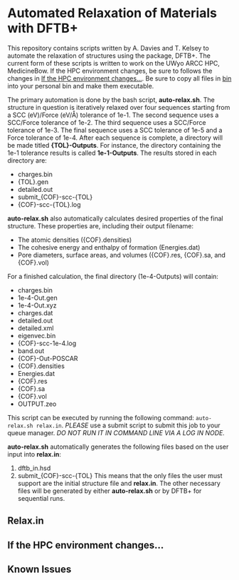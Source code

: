 # Automated Relaxation of Materials with DFTB+
This repository contains scripts written by A. Davies and T. Kelsey to automate the relaxation of structures using the package, DFTB+. The current form of these scripts is written to work on the UWyo ARCC HPC, MedicineBow. If the HPC environment changes, be sure to follows the changes in [If the HPC environment changes...](#if-the-hpc-environment-changes). Be sure to copy all files in [bin](https://github.com/ADavies2/Auto-DFTB-Relax/tree/main/bin) into your personal bin and make them executable.

The primary automation is done by the bash script, **auto-relax.sh**. The structure in question is iteratively relaxed over four sequences starting from a SCC (eV)/Force (eV/Å) tolerance of 1e-1. The second sequence uses a SCC/Force tolerance of 1e-2. The third sequence uses a SCC/Force tolerance of 1e-3. The final sequence uses a SCC tolerance of 1e-5 and a Force tolerance of 1e-4. After each sequence is complete, a directory will be made titled **{TOL}-Outputs**. For instance, the directory containing the 1e-1 tolerance results is called **1e-1-Outputs**. The results stored in each directory are:
- charges.bin
- {TOL}.gen
- detailed.out
- submit_{COF}-scc-{TOL}
- {COF}-scc-{TOL}.log

**auto-relax.sh** also automatically calculates desired properties of the final structure. These properties are, including their output filename:
- The atomic densities ({COF}.densities)
- The cohesive energy and enthalpy of formation (Energies.dat)
- Pore diameters, surface areas, and volumes ({COF}.res, {COF}.sa, and {COF}.vol)

For a finished calculation, the final directory (1e-4-Outputs) will contain:
- charges.bin
- 1e-4-Out.gen
- 1e-4-Out.xyz
- charges.dat 
- detailed.out
- detailed.xml 
- eigenvec.bin
- {COF}-scc-1e-4.log
- band.out 
- {COF}-Out-POSCAR
- {COF}.densities
- Energies.dat
- {COF}.res
- {COF}.sa
- {COF}.vol
- OUTPUT.zeo

This script can be executed by running the following command: <code>auto-relax.sh relax.in</code>. *PLEASE* use a submit script to submit this job to your queue manager. *DO NOT RUN IT IN COMMAND LINE VIA A LOG IN NODE.* 

**auto-relax.sh** automatically generates the following files based on the user input into **relax.in**:
1. dftb_in.hsd 
2. submit_{COF}-scc-{TOL}
This means that the only files the user must support are the initial structure file and **relax.in**. The other necessary files will be generated by either **auto-relax.sh** or by DFTB+ for sequential runs. 

## Relax.in



## If the HPC environment changes...

## Known Issues